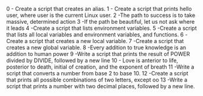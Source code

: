 0 - Create a script that creates an alias.
1 - Create a script that prints hello user, where user is the current Linux user.
2 -The path to success is to take massive, determined action
3 -If the path be beautiful, let us not ask where it leads
4 -Create a script that lists environment variables.
5 -Create a script that lists all local variables and environment variables, and functions.
6 -Create a script that creates a new local variable.
7 -Create a script that creates a new global variable.
8 -Every addition to true knowledge is an addition to human power
9 -Write a script that prints the result of POWER divided by DIVIDE, followed by a new line
10 - Love is anterior to life, posterior to death, initial of creation, and the exponent of breath
11 -Write a script that converts a number from base 2 to base 10.
12 -Create a script that prints all possible combinations of two letters, except oo
13 -Write a script that prints a number with two decimal places, followed by a new line.
